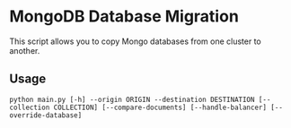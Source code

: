# MongoDB Database Migration

This script allows you to copy Mongo databases from one cluster to another.

## Usage
```
python main.py [-h] --origin ORIGIN --destination DESTINATION [--collection COLLECTION] [--compare-documents] [--handle-balancer] [--override-database]
```